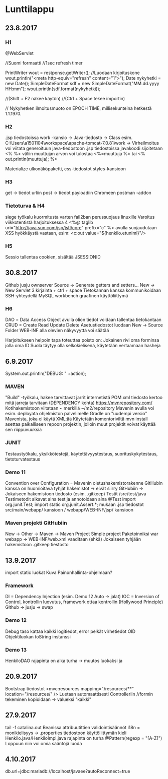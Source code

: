 # Lunttilappu
## 23.8.2017
### H1
@WebServlet

//Suomi formaatti
//1sec refresh timer

PrintWriter wout = restponse.getWriter(); //Luodaan kirjoituskone
wout.println("<head><meta http-equiv=\"refresh\" content=\"1\"></head>");
Date nykyhetki = new Date();
SimpleDateFormat sdf = new SimpleDateFormat("MM.dd.yyyy HH:mm");
wout.println(sdf.format(nykyhetki));

//(Shift + F2 näkee käytön)
//(Ctrl + Space tekee importin)

// Nykyhetken ilmoitusmuoto on EPOCH TIME, millisekunteina hetkestä 1.1.1970.

### H2

.jsp tiedostoissa work -kansio -> Java-tiedosto -> Class
esim. C:\Users\a1501104\workspace\apache-tomcat-7.0.81\work
-> Virheilmoitus voi viitata generoituun java-tiedostoon
.jsp tiedostoissa javakoodi sijoitetaan <%   %> väliin
muuttujan arvon voi tulostaa <%=muuttuja %> tai <% out.println(muuttuja); %>

Materialize ulkonäköpaketti, css-tiedostot styles-kansioon

### H3

get -> tiedot urliin
post -> tiedot payloadiin
Chromeen postman -addon

### Tietoturva & H4

siege työkalu kuormitusta varten
fail2ban perussuojaus linuxille
Varoitus viikkotentistä harjoituksessa 4
<%@ taglib uri="http://java.sun.com/jsp/jstl/core" prefix="c" %> avulla suojaudutaan XSS hyökkäystä vastaan, esim:
<c:out value="${henkilo.etunimi}"/>

### H5

Sessio tallentaa cookien, sisältää JSESSIONID


## 30.8.2017

Github jusju ownserver
Source -> Generate getters and setters...
New -> New Servlet
3 kirjainta + ctrl + space
Tietokannan kanssa kommunikoidaan SSH-yhteydellä
MySQL workbench graafinen käyttöliittymä

### H6

DAO = Data Access Object avulla olion tiedot voidaan tallentaa tietokantaan
CRUD = Create Read Update Delete
Asetustiedostot luodaan New -> Source Folder
WEB-INF alla olevien näkyvyyttä voi säätää

Harjoitukseen helpoin tapa toteuttaa poisto on:
Jokainen rivi oma forminsa jolla oma ID
Suola täytyy olla selkokielisenä, käytetään vertaamaan hasheja 

## 6.9.2017

System.out.println("DEBUG: " +action);

### MAVEN

"Build" -työkalu, hakee tarvittavat jarrit internetistä
POM.xml tiedosto kertoo mitä jarreja tarvitaan (DEPENDENCY kohta)
https://mvnrepository.com/
Kotihakemistoon viitataan ~ merkillä ~/m2/repository
Mavenin avulla voi esim. deployata ohjelmiston palvelimelle
Gradle on "uudempi versio" Mavenista, joka ei käytä XML:ää
Käytetään komentoriviltä
mvn install asettaa paikalliseen repoon projektin, jolloin muut projektit voivat käyttää sen riippuvuuksia

### JUNIT

Testaustyökalu, yksikkötestejä, käytettävyystestaus, suorituskykytestaus, tietoturvatestaus

### Demo 11

Convention over Configuration = Mavenin oletushakemistorakenne
GitHubin kanssa on huomioitava tyhjät hakemistot -> eivät siirry GitHubiin -> Jokaiseen hakemistoon tiedosto (esim. .gitkeep)
Testit /src/test/java
Testimetodit alkavat aina test ja annotoidaan aina @Test
import org.junit.Test; import static org.junit.Assert.*; mukaan
.jsp tiedostot src/main/webapp/ kansioon / webapp/WEB-INF/jsp/ kansioon


### Maven projekti GitHubiin

New -> Other -> Maven -> Maven Project
Simple project
Paketoinniksi war
webapp -> WEB-INF/web.xml vaaditaan (ehkä)
Jokaiseen tyhjään hakemistoon .gitkeep tiestosto

## 13.9.2017

import static luokat
Kuva Painonhallinta-ohjelmaan?

### Framework

DI = Dependency Injection (esim. Demo 12 Auto -> jalat)
IOC = Inversion of Control, kontrollin luovutus, framework ottaa kontrollin (Hollywood Principle)
Github -> jusju -> swap

### Demo 12

Debug taso kattaa kaikki logitiedot, error pelkät virhetiedot
OID Objektiluokan toString instanssi

### Demo 13

HenkiloDAO rajapinta on aika turha -> muutos luokaksi ja 

## 20.9.2017

Bootstrap tiedostot <mvc:resources mapping="/resources/**" location="/resources/" />
Luetaan automaattisesti
Controlleriin //formin tekeminen kopioidaan -> valueksi "kaikki"

## 27.9.2017

tail -f catalina.out
Beanissa attribuutittien validointisäännöt
i18n = monikielisyys -> .properties tiedostoon käyttöliittymän kieli
Henkilo.java/HenkiloImpl.java rajapinta on turha
@Pattern(regexp = "[A-Z]") Loppuun niin voi omia sääntöjä luoda

## 4.10.2017

db.url=jdbc:mariadb://localhost/javaee?autoReconnect=true

















